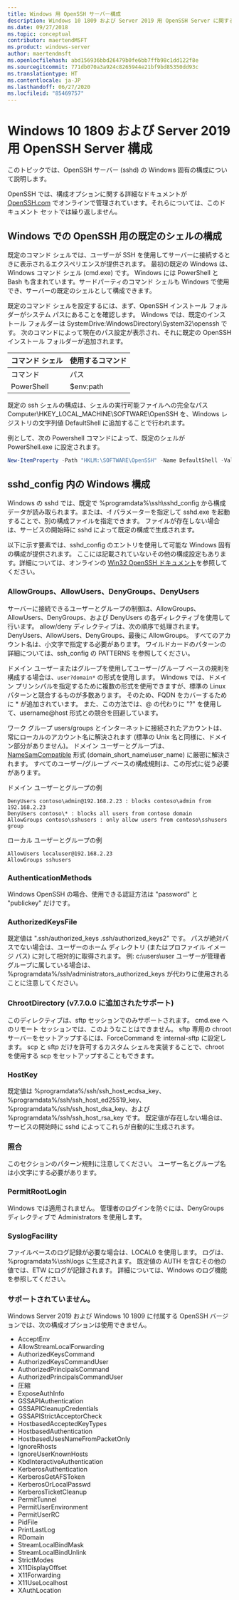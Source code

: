```yaml
---
title: Windows 用 OpenSSH サーバー構成
description: Windows 10 1809 および Server 2019 用 OpenSSH Server に関する構成情報。
ms.date: 09/27/2018
ms.topic: conceptual
contributor: maertendMSFT
ms.product: windows-server
author: maertendmsft
ms.openlocfilehash: abd156936bbd26479b0fe6bb7ffb98c1dd122f8e
ms.sourcegitcommit: 771db070a3a924c8265944e21bf9bd85350dd93c
ms.translationtype: HT
ms.contentlocale: ja-JP
ms.lasthandoff: 06/27/2020
ms.locfileid: "85469757"
---
```

# <a name="openssh-server-configuration-for-windows-10-1809-and-server-2019"></a>Windows 10 1809 および Server 2019 用 OpenSSH Server 構成

このトピックでは、OpenSSH サーバー (sshd) の Windows 固有の構成について説明します。

OpenSSH では、構成オプションに関する詳細なドキュメントが [OpenSSH.com](https://www.openssh.com/manual.html) でオンラインで管理されています。それらについては、このドキュメント セットでは繰り返しません。

## <a name="configuring-the-default-shell-for-openssh-in-windows"></a>Windows での OpenSSH 用の既定のシェルの構成

既定のコマンド シェルでは、ユーザーが SSH を使用してサーバーに接続するときに表示されるエクスペリエンスが提供されます。
最初の既定の Windows は、Windows コマンド シェル (cmd.exe) です。
Windows には PowerShell と Bash も含まれています。サードパーティのコマンド シェルも Windows で使用でき、サーバーの既定のシェルとして構成できます。

既定のコマンド シェルを設定するには、まず、OpenSSH インストール フォルダーがシステム パスにあることを確認します。
Windows では、既定のインストール フォルダーは SystemDrive:WindowsDirectory\System32\openssh です。
次のコマンドによって現在のパス設定が表示され、それに既定の OpenSSH インストール フォルダーが追加されます。

コマンド シェル | 使用するコマンド
------------- | --------------
コマンド | パス
PowerShell | $env:path

既定の ssh シェルの構成は、シェルの実行可能ファイルへの完全なパス Computer\HKEY_LOCAL_MACHINE\SOFTWARE\OpenSSH を、Windows レジストリの文字列値 DefaultShell に追加することで行われます。

例として、次の Powershell コマンドによって、既定のシェルが PowerShell.exe に設定されます。

```powershell
New-ItemProperty -Path "HKLM:\SOFTWARE\OpenSSH" -Name DefaultShell -Value "C:\Windows\System32\WindowsPowerShell\v1.0\powershell.exe" -PropertyType String -Force
```

## <a name="windows-configurations-in-sshd_config"></a>sshd_config 内の Windows 構成

Windows の sshd では、既定で %programdata%\ssh\sshd_config から構成データが読み取られます。または、-f パラメーターを指定して sshd.exe を起動することで、別の構成ファイルを指定できます。
ファイルが存在しない場合は、サービスの開始時に sshd によって既定の構成で生成されます。

以下に示す要素では、sshd_config のエントリを使用して可能な Windows 固有の構成が提供されます。
ここには記載されていないその他の構成設定もあります。詳細については、オンラインの [Win32 OpenSSH ドキュメント](https://github.com/powershell/win32-openssh/wiki)を参照してください。


### <a name="allowgroups-allowusers-denygroups-denyusers"></a>AllowGroups、AllowUsers、DenyGroups、DenyUsers

サーバーに接続できるユーザーとグループの制御は、AllowGroups、AllowUsers、DenyGroups、および DenyUsers の各ディレクティブを使用して行います。
allow/deny ディレクティブは、次の順序で処理されます。DenyUsers、AllowUsers、DenyGroups、最後に AllowGroups。
すべてのアカウント名は、小文字で指定する必要があります。
ワイルドカードのパターンの詳細については、ssh_config の PATTERNS を参照してください。

ドメイン ユーザーまたはグループを使用してユーザー/グループ ベースの規則を構成する場合は、``` user?domain* ``` の形式を使用します。
Windows では、ドメイン プリンシパルを指定するために複数の形式を使用できますが、標準の Linux パターンと競合するものが多数あります。
そのため、FQDN をカバーするために * が追加されています。
また、この方法では、@ の代わりに "?" を使用して、username@host 形式との競合を回避しています。

ワーク グループ users/groups とインターネットに接続されたアカウントは、常にローカルのアカウント名に解決されます (標準の Unix 名と同様に、ドメイン部分がありません)。
ドメイン ユーザーとグループは、[NameSamCompatible](https://docs.microsoft.com/windows/desktop/api/secext/ne-secext-extended_name_format) 形式 (domain_short_name\user_name) に厳密に解決されます。
すべてのユーザー/グループ ベースの構成規則は、この形式に従う必要があります。

ドメイン ユーザーとグループの例

```
DenyUsers contoso\admin@192.168.2.23 : blocks contoso\admin from 192.168.2.23
DenyUsers contoso\* : blocks all users from contoso domain
AllowGroups contoso\sshusers : only allow users from contoso\sshusers group
```

ローカル ユーザーとグループの例

```
AllowUsers localuser@192.168.2.23
AllowGroups sshusers
```

### <a name="authenticationmethods"></a>AuthenticationMethods

Windows OpenSSH の場合、使用できる認証方法は "password" と "publickey" だけです。

### <a name="authorizedkeysfile"></a>AuthorizedKeysFile

既定値は ".ssh/authorized_keys .ssh/authorized_keys2" です。 パスが絶対パスでない場合は、ユーザーのホーム ディレクトリ (またはプロファイル イメージ パス) に対して相対的に取得されます。 例: c:\users\user ユーザーが管理者グループに属している場合は、%programdata%/ssh/administrators_authorized_keys が代わりに使用されることに注意してください。

### <a name="chrootdirectory-support-added-in-v7700"></a>ChrootDirectory (v7.7.0.0 に追加されたサポート)

このディレクティブは、sftp セッションでのみサポートされます。 cmd.exe へのリモート セッションでは、このようなことはできません。 sftp 専用の chroot サーバーをセットアップするには、ForceCommand を internal-sftp に設定します。 scp と sftp だけを許可するカスタム シェルを実装することで、chroot を使用する scp をセットアップすることもできます。

### <a name="hostkey"></a>HostKey

既定値は %programdata%/ssh/ssh_host_ecdsa_key、%programdata%/ssh/ssh_host_ed25519_key、%programdata%/ssh/ssh_host_dsa_key、および %programdata%/ssh/ssh_host_rsa_key です。 既定値が存在しない場合は、サービスの開始時に sshd によってこれらが自動的に生成されます。

### <a name="match"></a>照合

このセクションのパターン規則に注意してください。 ユーザー名とグループ名は小文字にする必要があります。

### <a name="permitrootlogin"></a>PermitRootLogin

Windows では適用されません。 管理者のログインを防ぐには、DenyGroups ディレクティブで Administrators を使用します。

### <a name="syslogfacility"></a>SyslogFacility

ファイルベースのログ記録が必要な場合は、LOCAL0 を使用します。 ログは、%programdata%\ssh\logs に生成されます。
既定値の AUTH を含むその他の値では、ETW にログが記録されます。 詳細については、Windows のログ機能を参照してください。

### <a name="not-supported"></a>サポートされていません。

Windows Server 2019 および Windows 10 1809 に付属する OpenSSH バージョンでは、次の構成オプションは使用できません。

* AcceptEnv
* AllowStreamLocalForwarding
* AuthorizedKeysCommand
* AuthorizedKeysCommandUser
* AuthorizedPrincipalsCommand
* AuthorizedPrincipalsCommandUser
* 圧縮
* ExposeAuthInfo
* GSSAPIAuthentication
* GSSAPICleanupCredentials
* GSSAPIStrictAcceptorCheck
* HostbasedAcceptedKeyTypes
* HostbasedAuthentication
* HostbasedUsesNameFromPacketOnly
* IgnoreRhosts
* IgnoreUserKnownHosts
* KbdInteractiveAuthentication
* KerberosAuthentication
* KerberosGetAFSToken
* KerberosOrLocalPasswd
* KerberosTicketCleanup
* PermitTunnel
* PermitUserEnvironment
* PermitUserRC
* PidFile
* PrintLastLog
* RDomain
* StreamLocalBindMask
* StreamLocalBindUnlink
* StrictModes
* X11DisplayOffset
* X11Forwarding
* X11UseLocalhost
* XAuthLocation

